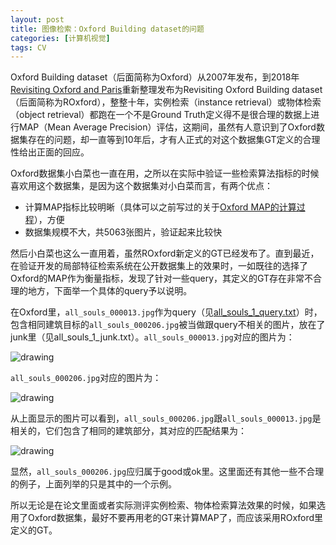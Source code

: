 ```yaml
---
layout: post
title: 图像检索：Oxford Building dataset的问题
categories: [计算机视觉]
tags: CV
---
```


Oxford Building dataset（后面简称为Oxford）从2007年发布，到2018年[Revisiting Oxford and Paris](http://cmp.felk.cvut.cz/~toliageo/p/RadenovicIscenToliasAvrithisChum_CVPR2018_Revisiting%20Oxford%20and%20Paris:%20Large-Scale%20Image%20Retrieval%20Benchmarking.pdf)重新整理发布为Revisiting Oxford Building dataset（后面简称为ROxford），整整十年，实例检索（instance retrieval）或物体检索（object retrieval）都跑在一个不是Ground Truth定义得不是很合理的数据上进行MAP（Mean Average Precision）评估，这期间，虽然有人意识到了Oxford数据集存在的问题，却一直等到10年后，才有人正式的对这个数据集GT定义的合理性给出正面的回应。

Oxford数据集小白菜也一直在用，之所以在实际中验证一些检索算法指标的时候喜欢用这个数据集，是因为这个数据集对小白菜而言，有两个优点：

- 计算MAP指标比较明晰（具体可以之前写过的关于[Oxford MAP的计算过程](http://yongyuan.name/blog/cbir-query-expansion.html)），方便
- 数据集规模不大，共5063张图片，验证起来比较快

然后小白菜也这么一直用着，虽然ROxford新定义的GT已经发布了。直到最近，在验证开发的局部特征检索系统在公开数据集上的效果时，一如既往的选择了Oxford的MAP作为衡量指标，发现了针对一些query，其定义的GT存在非常不合理的地方，下面举一个具体的query予以说明。

在Oxford里，`all_souls_000013.jpg`作为query（见[all_souls_1_query.txt](http://www.robots.ox.ac.uk/~vgg/data/oxbuildings/gt_files_170407.tgz)）时，包含相同建筑目标的`all_souls_000206.jpg`被当做跟query不相关的图片，放在了junk里（见all_souls_1_junk.txt）。`all_souls_000013.jpg`对应的图片为：

![drawing](http://yongyuan.name/imgs/posts/all_souls_000013.jpg)

`all_souls_000206.jpg`对应的图片为：

![drawing](http://yongyuan.name/imgs/posts/all_souls_000206.jpg)

从上面显示的图片可以看到，`all_souls_000206.jpg`跟`all_souls_000013.jpg`是相关的，它们包含了相同的建筑部分，其对应的匹配结果为：

![drawing](http://yongyuan.name/imgs/posts/all_souls_000013_matched.jpg)

显然，`all_souls_000206.jpg`应归属于good或ok里。这里面还有其他一些不合理的例子，上面列举的只是其中的一个示例。

所以无论是在论文里面或者实际测评实例检索、物体检索算法效果的时候，如果选用了Oxford数据集，最好不要再用老的GT来计算MAP了，而应该采用ROxford里定义的GT。